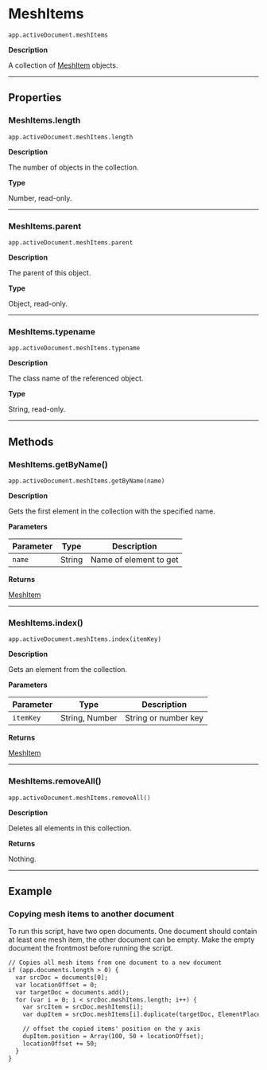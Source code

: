 # MeshItems

`app.activeDocument.meshItems`

**Description**

A collection of [MeshItem](./MeshItem.md) objects.

---

## Properties

### MeshItems.length

`app.activeDocument.meshItems.length`

**Description**

The number of objects in the collection.

**Type**

Number, read-only.

---

### MeshItems.parent

`app.activeDocument.meshItems.parent`

**Description**

The parent of this object.

**Type**

Object, read-only.

---

### MeshItems.typename

`app.activeDocument.meshItems.typename`

**Description**

The class name of the referenced object.

**Type**

String, read-only.

---

## Methods

### MeshItems.getByName()

`app.activeDocument.meshItems.getByName(name)`

**Description**

Gets the first element in the collection with the specified name.

**Parameters**

| Parameter   | Type   | Description            |
|-------------|--------|------------------------|
| `name`      | String | Name of element to get |

**Returns**

[MeshItem](./MeshItem.md)

---

### MeshItems.index()

`app.activeDocument.meshItems.index(itemKey)`

**Description**

Gets an element from the collection.

**Parameters**

| Parameter   | Type           | Description          |
|-------------|----------------|----------------------|
| `itemKey`   | String, Number | String or number key |

**Returns**

[MeshItem](./MeshItem.md)

---

### MeshItems.removeAll()

`app.activeDocument.meshItems.removeAll()`

**Description**

Deletes all elements in this collection.

**Returns**

Nothing.

---

## Example

### Copying mesh items to another document

To run this script, have two open documents. One document should contain at least one mesh item, the other document can be empty. Make the empty document the frontmost before running the script.

```default
// Copies all mesh items from one document to a new document
if (app.documents.length > 0) {
  var srcDoc = documents[0];
  var locationOffset = 0;
  var targetDoc = documents.add();
  for (var i = 0; i < srcDoc.meshItems.length; i++) {
    var srcItem = srcDoc.meshItems[i];
    var dupItem = srcDoc.meshItems[i].duplicate(targetDoc, ElementPlacement.PLACEATEND);

    // offset the copied items' position on the y axis
    dupItem.position = Array(100, 50 + locationOffset);
    locationOffset += 50;
  }
}
```
